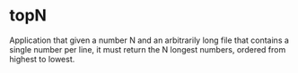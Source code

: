 # topN
Application that given a number N and an arbitrarily long file that contains a single number per line, it must return the N longest numbers, ordered from highest to lowest.
